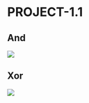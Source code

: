 # PROJECT-1.1

## And




<img src="/PROJECT-1.1/andimg.png/">


## Xor


<img src="/PROJECT-1.1/Xor.png"/>